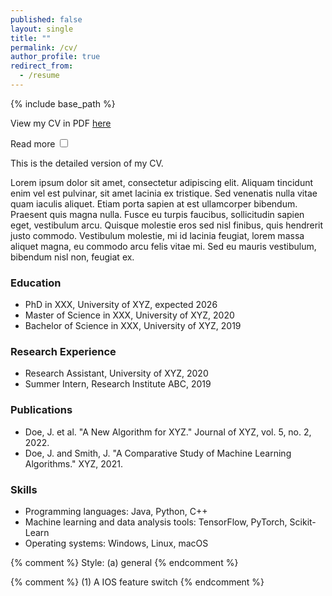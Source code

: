 ```yaml
---
published: false
layout: single
title: ""
permalink: /cv/
author_profile: true
redirect_from:
  - /resume
---
```


{% include base_path %}

View my CV in PDF [here](/files/paper1.pdf)

Read more
<label class="switch">
  <input type="checkbox">
  <span class="slider round"></span>
</label>

<div class="cv-detail">
  <p>This is the detailed version of my CV.</p>
  <p>Lorem ipsum dolor sit amet, consectetur adipiscing elit. Aliquam tincidunt enim vel est pulvinar, sit amet lacinia ex tristique. Sed venenatis nulla vitae quam iaculis aliquet. Etiam porta sapien at est ullamcorper bibendum. Praesent quis magna nulla. Fusce eu turpis faucibus, sollicitudin sapien eget, vestibulum arcu. Quisque molestie eros sed nisl finibus, quis hendrerit justo commodo. Vestibulum molestie, mi id lacinia feugiat, lorem massa aliquet magna, eu commodo arcu felis vitae mi. Sed eu mauris vestibulum, bibendum nisl non, feugiat ex. </p>
</div>


<div class="cv-simplified">
  <section>
    <h3>Education</h3>
    <ul>
      <li> 
      PhD in XXX, University of XYZ, expected 2026
      </li>
      <li> 
      Master of Science in XXX, University of XYZ, 2020 
      </li>
      <li> 
      Bachelor of Science in XXX, University of XYZ, 2019 
      </li>
    </ul>
  </section>

  <section>
    <h3>Research Experience</h3>
    <ul>
      <li>
      Research Assistant, University of XYZ, 2020
      </li>
      <li>
      Summer Intern, Research Institute ABC, 2019
      </li>
    </ul>
  </section>

  <section>
    <h3>Publications</h3>
    <ul>
      <li>
      Doe, J. et al. "A New Algorithm for XYZ." Journal of XYZ, vol. 5, no. 2, 2022.
      </li>
      <li>
      Doe, J. and Smith, J. "A Comparative Study of Machine Learning Algorithms." XYZ, 2021.
      </li>
    </ul>
  </section>

  <section>
    <h3>Skills</h3>
    <ul>
      <li>
      Programming languages: Java, Python, C++
      </li>
      <li>
      Machine learning and data analysis tools: TensorFlow, PyTorch, Scikit-Learn
      </li>
      <li>
      Operating systems: Windows, Linux, macOS
      </li>
    </ul>
  </section>
</div>        



{% comment %} 
  Style: (a) general
{% endcomment %} 

<link rel="stylesheet" type="text/css" href="/assets/css/widgets_style/widgets.css">

{% comment %} 
  (1) A IOS feature switch
{% endcomment %}

<script src="/assets/js/widgets/switch.js"></script>